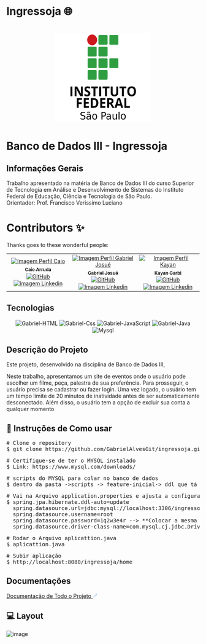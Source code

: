 # Ingressoja 🌐

<link rel="stylesheet" href="https://cdnjs.cloudflare.com/ajax/libs/font-awesome/6.1.0/css/all.min.css">
<h1 align="center">
  <img src="./src/main/resources/static/logo/logo-instituto.png" alt="Imagem do IFSP" width="250" height="230" style="border-radius: 50;">
</h1>

# Banco de Dados III - Ingressoja

## Informações Gerais

<!-- Informações do curso e professor -->
<div align="left"> 
<p>Trabalho apresentado na matéria de  Banco de Dados III
                do curso Superior de Tecnologia em Análise e
                Desenvolvimento de Sistemas do Instituto Federal de
                Educação, Ciência e Tecnologia de São Paulo.<br>
                Orientador: Prof. Francisco Verissimo Luciano 
        </p>

# Contributors ✨

Thanks goes to these wonderful people:

<table align="center">
  <tr>
    <tr>
     <td align="center"><a href="https://github.com/CaioARL"><img alt="Imagem Perfil Caio" src="https://avatars.githubusercontent.com/u/89604540?v=4" width="100px" alt="Foto de Perfil"/><br/><sub><b>Caio Arruda</b></sub></a><br /><a href="https://github.com/CaioARL" title="GitHub"><img align="center" alt="GitHub" height="30" width="40" src="https://cdn.jsdelivr.net/gh/devicons/devicon/icons/github/github-original-wordmark.svg"></a><a href="#" title="Linkedin"><img align="center" alt="Imagem Linkedin" height="30" width="26" src="https://cdn.jsdelivr.net/gh/devicons/devicon/icons/linkedin/linkedin-original.svg"></a></td>
     <td align="center"><a href="https://github.com/GabrielAlvesGit"><img alt="Imagem Perfil Gabriel Josué" src="https://media.licdn.com/dms/image/D4D03AQG3yPiVBZ1NOA/profile-displayphoto-shrink_200_200/0/1695753526127?e=1707350400&v=beta&t=l4LXp9O2Txf7NwAFJd4f4z2l9Y97ONa0xvlQDFmUtdk" width="100px" alt="Foto de Perfil"/><br/><sub><b>Gabriel Josué</b></sub></a><br /><a href="https://github.com/GabrielAlvesGit" title="GitHub"><img align="center" alt="GitHub" height="30" width="40" src="https://cdn.jsdelivr.net/gh/devicons/devicon/icons/github/github-original-wordmark.svg"></a><a href="https://www.linkedin.com/in/gabrielalv3s/" title="Linkedin"><img align="center" alt="Imagem Linkedin" height="30" width="26" src="https://cdn.jsdelivr.net/gh/devicons/devicon/icons/linkedin/linkedin-original.svg"></a></td>
      <td align="center"><a href="https://github.com/c0zyhug"><img alt="Imagem Perfil Kayan" src="https://media.licdn.com/dms/image/D4D03AQH6sc2zHPDjdQ/profile-displayphoto-shrink_800_800/0/1681176003282?e=1707350400&v=beta&t=a7mB7KrvEAlPG-qgxFRfEILLZ5Ei6u4Q4bc1axAhzM4" width="100px" alt="Foto de Perfil"/><br/><sub><b>Kayan Garbi</b></sub></a><br /><a href="https://github.com/c0zyhug" title="GitHub"><img align="center" alt="GitHub" height="30" width="40" src="https://cdn.jsdelivr.net/gh/devicons/devicon/icons/github/github-original-wordmark.svg"></a><a href="https://www.linkedin.com/in/kayan-garbi/" title="Linkedin"><img align="center" alt="Imagem Linkedin" height="30" width="26" src="https://cdn.jsdelivr.net/gh/devicons/devicon/icons/linkedin/linkedin-original.svg"></a></td> 
  </tr>
</table>

<!-- Tecnologias utilizadas no projeto -->

## Tecnologias

<div align="center">
    <img  align="center" alt="Gabriel-HTML" height="45" width="55" src="https://cdn.jsdelivr.net/gh/devicons/devicon/icons/html5/html5-original-wordmark.svg">
    <img align="center" alt="Gabriel-Css" height="45" width="55" src="https://cdn.jsdelivr.net/gh/devicons/devicon/icons/css3/css3-original-wordmark.svg">
    <img align="center" alt="Gabriel-JavaScript" height="45" width="55" src="https://cdn.jsdelivr.net/gh/devicons/devicon/icons/javascript/javascript-plain.svg">
    <img align="center" alt="Gabriel-Java" height="45" width="55" src="https://cdn.jsdelivr.net/gh/devicons/devicon/icons/java/java-original-wordmark.svg" >
    <img align="center" alt="Mysql" height="45" width="55" src="https://cdn.jsdelivr.net/gh/devicons/devicon/icons/mysql/mysql-original-wordmark.svg">
</div>

## Descrição do Projeto

<p>
Este projeto, desenvolvido na disciplina de Banco de Dados  III,<br>

Neste trabalho, apresentamos um site de eventos onde o usuário pode escolher um filme, peça, palestra de sua preferência. Para prosseguir, o usuário precisa se cadastrar ou fazer login. Uma vez logado, o usuário tem um tempo limite de 20 minutos de inatividade antes de ser automaticamente desconectado. Além disso, o usuário tem a opção de excluir sua conta a qualquer momento

</p>

## 🔎 Instruções de Como usar

<pre>
# Clone o repository
$ git clone https://github.com/GabrielAlvesGit/ingressoja.git
</pre>

<pre>
# Certifique-se de ter o MYSQL instalado
$ Link: https://www.mysql.com/downloads/
</pre>

<pre>
# scripts do MYSQL para colar no banco de dados
$ dentro da pasta ->scripts -> feature-inicial-> ddl que tá na pasta scripts
</pre>

<pre>
# Vai na Arquivo application.properties e ajusta a configurações para o seu mysql
$ spring.jpa.hibernate.ddl-auto=update
  spring.datasource.url=jdbc:mysql://localhost:3306/ingressoja
  spring.datasource.username=root
  spring.datasource.password=1q2w3e4r --> **Colocar a mesma senha que você definiu ao seu banco MYSQL quando fez o Download**
  spring.datasource.driver-class-name=com.mysql.cj.jdbc.Driver
</pre>

<pre>
# Rodar o Arquivo aplicattion.java
$ aplicattion.java
</pre>

<pre>
# Subir aplicação
$ http://localhost:8080/ingressoja/home
</pre>

## Documentações

<a href="https://docs.google.com/document/d/11xhx35ILzS7PvUHJdPTi2ZIRn0_SZzNKkvfo3MNtzAM/edit?usp=sharing">Documentação de Todo o Projeto <img src="./src/main/resources/static/logo/iconAcimaDireitaBlue.png" alt="Imagem Seta A Direita Blue" style="width: 12px; height: 12px; "></a>

## 💻 Layout 
![image](https://github.com/GabrielAlvesGit/ingressoja/assets/102634725/70730cc7-7f38-40f6-b8b5-a58ea9c25aee)
